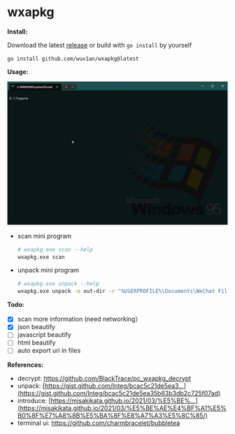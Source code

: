# wxapkg

**Install:**

Download the latest [release](https://github.com/wux1an/wxapkg/releases/latest) or build with `go install` by yourself

```
go install github.com/wux1an/wxapkg@latest
```

**Usage:**

![demo](demo.gif)

- scan mini program

    ```bash
    # wxapkg.exe scan --help
    wxapkg.exe scan
    ```

- unpack mini program

    ```bash
    # wxapkg.exe unpack --help     
    wxapkg.exe unpack -o out-dir -r "%USERPROFILE%\Documents\WeChat Files\Applet\wx00000000000000"
    ```

**Todo:**

- [x] scan more information (need networking）
- [x] json beautify
- [ ] javascript beautify
- [ ] html beautify
- [ ] auto export uri in files

**References:**

- decrypt: https://github.com/BlackTrace/pc_wxapkg_decrypt
- unpack: [https://gist.github.com/Integ/bcac5c21de5ea3...](https://gist.github.com/Integ/bcac5c21de5ea35b63b3db2c725f07ad)
- introduce: [https://misakikata.github.io/2021/03/%E5%BE%...](https://misakikata.github.io/2021/03/%E5%BE%AE%E4%BF%A1%E5%B0%8F%E7%A8%8B%E5%BA%8F%E8%A7%A3%E5%8C%85/)
- terminal ui: https://github.com/charmbracelet/bubbletea